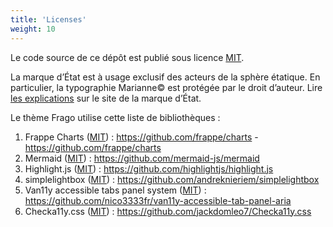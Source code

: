 ```yaml
---
title: 'Licenses'
weight: 10
---
```


Le code source de ce dépôt est publié sous licence [MIT](https://opensource.org/licenses/mit-license.php).

La marque d’État est à usage exclusif des acteurs de la sphère étatique. En particulier, la typographie Marianne© est protégée par le droit d’auteur.
Lire [les explications](https://www.gouvernement.fr/charte/charte-graphique-les-fondamentaux/la-typographie) sur le site de la marque d’État.

Le thème Frago utilise cette liste de bibliothèques :

  1. Frappe Charts ([MIT](https://github.com/mermaid-js/mermaid/blob/develop/LICENSE)) : <https://github.com/frappe/charts> - <https://github.com/frappe/charts>
  2. Mermaid ([MIT](https://github.com/mermaid-js/mermaid/blob/develop/LICENSE)) : <https://github.com/mermaid-js/mermaid>
  3. Highlight.js ([MIT](https://github.com/highlightjs/highlight.js/blob/main/LICENSE)) : <https://github.com/highlightjs/highlight.js>
  4. simplelightbox ([MIT](https://github.com/andreknieriem/simplelightbox/blob/master/LICENSE)) : <https://github.com/andreknieriem/simplelightbox>
  5. Van11y accessible tabs panel system ([MIT](https://github.com/nico3333fr/van11y-accessible-tab-panel-aria/blob/master/LICENSE)) : <https://github.com/nico3333fr/van11y-accessible-tab-panel-aria>
  6. Checka11y.css ([MIT](https://github.com/jackdomleo7/Checka11y.css/blob/master/LICENSE)) : <https://github.com/jackdomleo7/Checka11y.css>
